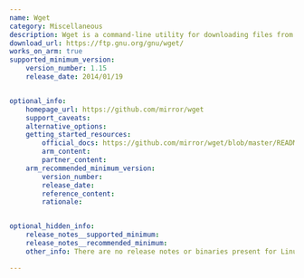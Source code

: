 ```yaml
---
name: Wget
category: Miscellaneous
description: Wget is a command-line utility for downloading files from the web.
download_url: https://ftp.gnu.org/gnu/wget/
works_on_arm: true
supported_minimum_version: 
    version_number: 1.15
    release_date: 2014/01/19


optional_info:
    homepage_url: https://github.com/mirror/wget
    support_caveats:
    alternative_options: 
    getting_started_resources:
        official_docs: https://github.com/mirror/wget/blob/master/README.checkout
        arm_content:
        partner_content:
    arm_recommended_minimum_version:
        version_number:
        release_date:
        reference_content:
        rationale:


optional_hidden_info:
    release_notes__supported_minimum: 
    release_notes__recommended_minimum: 
    other_info: There are no release notes or binaries present for Linux/ARM64. Wget version 1.15 is installed and tested on the Neoverse N1, using steps mentioned in the [README.checkout](https://github.com/mirror/wget/blob/master/README.checkout).

---
```

